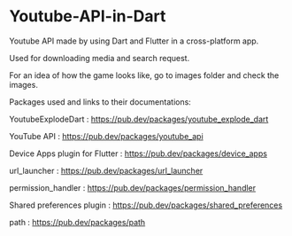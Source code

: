 # Youtube-API-in-Dart
Youtube API made by using Dart and Flutter in a cross-platform app.

Used for downloading media and search request.

For an idea of how the game looks like, go to images folder and check the images.

Packages used and links to their documentations:

YoutubeExplodeDart : https://pub.dev/packages/youtube_explode_dart

YouTube API : https://pub.dev/packages/youtube_api

Device Apps plugin for Flutter : https://pub.dev/packages/device_apps

url_launcher : https://pub.dev/packages/url_launcher

permission_handler : https://pub.dev/packages/permission_handler

Shared preferences plugin : https://pub.dev/packages/shared_preferences

path : https://pub.dev/packages/path
